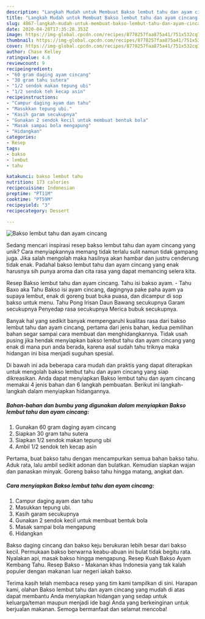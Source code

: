 ```yaml
---
description: "Langkah Mudah untuk Membuat Bakso lembut tahu dan ayam cincang Anti Gagal"
title: "Langkah Mudah untuk Membuat Bakso lembut tahu dan ayam cincang Anti Gagal"
slug: 4867-langkah-mudah-untuk-membuat-bakso-lembut-tahu-dan-ayam-cincang-anti-gagal
date: 2020-04-28T17:35:28.353Z
image: https://img-global.cpcdn.com/recipes/8778257faa875a41/751x532cq70/bakso-lembut-tahu-dan-ayam-cincang-foto-resep-utama.jpg
thumbnail: https://img-global.cpcdn.com/recipes/8778257faa875a41/751x532cq70/bakso-lembut-tahu-dan-ayam-cincang-foto-resep-utama.jpg
cover: https://img-global.cpcdn.com/recipes/8778257faa875a41/751x532cq70/bakso-lembut-tahu-dan-ayam-cincang-foto-resep-utama.jpg
author: Chase Kelley
ratingvalue: 4.6
reviewcount: 9
recipeingredient:
- "60 gram daging ayam cincang"
- "30 gram tahu sutera"
- "1/2 sendok makan tepung ubi"
- "1/2 sendok teh kecap asin"
recipeinstructions:
- "Campur daging ayam dan tahu"
- "Masukkan tepung ubi."
- "Kasih garam secukupnya"
- "Gunakan 2 sendok kecil untuk membuat bentuk bola"
- "Masak sampai bola mengapung"
- "Hidangkan"
categories:
- Resep
tags:
- bakso
- lembut
- tahu

katakunci: bakso lembut tahu 
nutrition: 173 calories
recipecuisine: Indonesian
preptime: "PT11M"
cooktime: "PT59M"
recipeyield: "3"
recipecategory: Dessert

---
```



![Bakso lembut tahu dan ayam cincang](https://img-global.cpcdn.com/recipes/8778257faa875a41/751x532cq70/bakso-lembut-tahu-dan-ayam-cincang-foto-resep-utama.jpg)

Sedang mencari inspirasi resep bakso lembut tahu dan ayam cincang yang unik? Cara menyiapkannya memang tidak terlalu sulit namun tidak gampang juga. Jika salah mengolah maka hasilnya akan hambar dan justru cenderung tidak enak. Padahal bakso lembut tahu dan ayam cincang yang enak harusnya sih punya aroma dan cita rasa yang dapat memancing selera kita.

Resep Bakso lembut tahu dan ayam cincang. Tahu isi bakso ayam. - Tahu Baxo aka Tahu Bakso isi ayam cincang, dagingnya pake paha ayam ya supaya lembut, enak di goreng buat buka puasa, dan dicampur di sop bakso untuk menu. Tahu Pong Irisan Daun Bawang secukupnya Garam secukupnya Penyedap rasa secukupnya Merica bubuk secukupnya.

Banyak hal yang sedikit banyak mempengaruhi kualitas rasa dari bakso lembut tahu dan ayam cincang, pertama dari jenis bahan, kedua pemilihan bahan segar sampai cara membuat dan menghidangkannya. Tidak usah pusing jika hendak menyiapkan bakso lembut tahu dan ayam cincang yang enak di mana pun anda berada, karena asal sudah tahu triknya maka hidangan ini bisa menjadi suguhan spesial.


Di bawah ini ada beberapa cara mudah dan praktis yang dapat diterapkan untuk mengolah bakso lembut tahu dan ayam cincang yang siap dikreasikan. Anda dapat menyiapkan Bakso lembut tahu dan ayam cincang memakai 4 jenis bahan dan 6 langkah pembuatan. Berikut ini langkah-langkah dalam menyiapkan hidangannya.

<!--inarticleads1-->

##### Bahan-bahan dan bumbu yang digunakan dalam menyiapkan Bakso lembut tahu dan ayam cincang:

1. Gunakan 60 gram daging ayam cincang
1. Siapkan 30 gram tahu sutera
1. Siapkan 1/2 sendok makan tepung ubi
1. Ambil 1/2 sendok teh kecap asin


Pertama, buat bakso tahu dengan mencampurkan semua bahan bakso tahu. Aduk rata, lalu ambil sedikit adonan dan bulatkan. Kemudian siapkan wajan dan panaskan minyak. Goreng bakso tahu hingga matang, angkat dan. 

<!--inarticleads2-->

##### Cara menyiapkan Bakso lembut tahu dan ayam cincang:

1. Campur daging ayam dan tahu
1. Masukkan tepung ubi.
1. Kasih garam secukupnya
1. Gunakan 2 sendok kecil untuk membuat bentuk bola
1. Masak sampai bola mengapung
1. Hidangkan


Bakso daging cincang dan bakso keju berukuran lebih besar dari bakso kecil. Permukaan bakso berwarna keabu-abuan ini bulat tidak begitu rata. Nyalakan api, masak bakso hingga mengapung. Resep Kuah Bakso Ayam Kembang Tahu. Resep Bakso - Makanan khas Indonesia yang tak kalah populer dengan makanan luar negeri iakah bakso. 

Terima kasih telah membaca resep yang tim kami tampilkan di sini. Harapan kami, olahan Bakso lembut tahu dan ayam cincang yang mudah di atas dapat membantu Anda menyiapkan hidangan yang sedap untuk keluarga/teman maupun menjadi ide bagi Anda yang berkeinginan untuk berjualan makanan. Semoga bermanfaat dan selamat mencoba!
